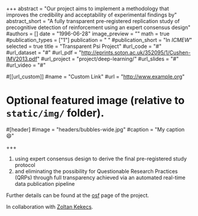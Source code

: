 +++
abstract = "Our project aims to implement a methodology that improves the credibility and acceptability of experimental findings by"
abstract_short = "A fully transparent pre-registered replication study of precognitive detection of reinforcement using an expert consensus design"
#authors = []
date = "1996-06-28"
image_preview = ""
math = true
#publication_types = ["1"]
publication = " "
#publication_short = "In *ICMEW*"
selected = true
title = "Transparent Psi Project"
#url_code = "#"
#url_dataset = "#"
#url_pdf = "http://eprints.soton.ac.uk/352095/1/Cushen-IMV2013.pdf"
#url_project = "project/deep-learning/"
#url_slides = "#"
#url_video = "#"

#[[url_custom]]
#name = "Custom Link"
#url = "http://www.example.org"

# Optional featured image (relative to `static/img/` folder).
#[header]
#image = "headers/bubbles-wide.jpg"
#caption = "My caption :smile:"

+++
 
1. using expert consensus design to derive the final pre-registered study protocol
2. and eliminating the possibility for Questionable Research Practices (QRPs) through full transparency achieved via an automated real-time data publication pipeline

Further details can be found at the [osf] page of the project.

In collaboration with [Zoltan Kekecs].

[osf]: https://osf.io/jk2zf/
[Zoltan Kekecs]: http://www.lunduniversity.lu.se/lucat/user/ce71a819109fef7a47015b9bb83bf8c5